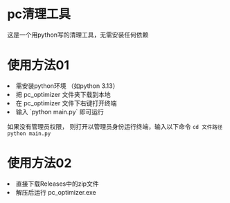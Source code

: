 # pc清理工具
这是一个用python写的清理工具，无需安装任何依赖


# 使用方法01
<li>需安装python环境 （如python 3.13）</li>
<li>把 pc_optimizer 文件夹下载到本地</li>
<li>在 pc_optimizer 文件下右键打开终端  </li>
<li>输入 `python main.py` 即可运行</li>

如果没有管理员权限，
则打开以管理员身份运行终端，输入以下命令
`cd 文件路径`
`python main.py`

# 使用方法02
<li>直接下载Releases中的zip文件</li>
<li>解压后运行 pc_optimizer.exe </li>
